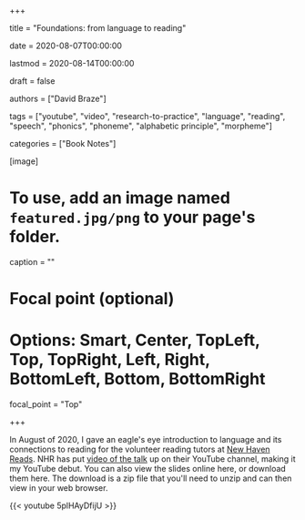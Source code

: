 +++ 

title = "Foundations: from language to reading" 

date = 2020-08-07T00:00:00 

lastmod = 2020-08-14T00:00:00 

draft = false

authors = ["David Braze"] 

tags = ["youtube", "video", "research-to-practice", "language", "reading", "speech", "phonics", "phoneme", "alphabetic principle", "morpheme"] 

categories = ["Book Notes"]

[image]
  # To use, add an image named `featured.jpg/png` to your page's folder.
  caption = ""
  # Focal point (optional)
  # Options: Smart, Center, TopLeft, Top, TopRight, Left, Right, BottomLeft, Bottom, BottomRight
  focal_point = "Top"

+++

In August of 2020, I gave an eagle's eye introduction to language and its connections to reading for the volunteer reading tutors at [New Haven Reads](https://newhavenreads.org/). NHR has put [video of the talk](https://www.youtube.com/watch?v=5plHAyDfijU&t=2283s) up on their YouTube channel, making it my YouTube debut. You can also view the slides online here, or download them here. The download is a zip file that you'll need to unzip and can then view in your web browser.

{{< youtube 5plHAyDfijU >}}

